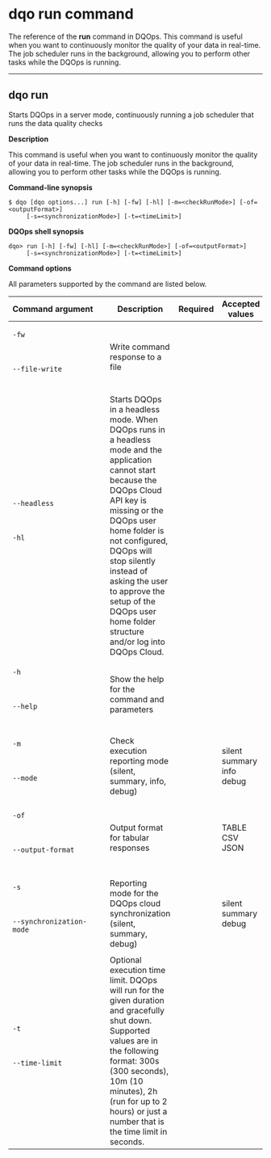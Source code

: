 # dqo run command
The reference of the **run** command in DQOps. This command is useful when you want to continuously monitor the quality of your data in real-time. The job scheduler runs in the background, allowing you to perform other tasks while the DQOps is running.



___

## dqo run

Starts DQOps in a server mode, continuously running a job scheduler that runs the data quality checks


**Description**


This command is useful when you want to continuously monitor the quality of your data in real-time. The job scheduler runs in the background, allowing you to perform other tasks while the DQOps is running.




**Command-line synopsis**

```
$ dqo [dqo options...] run [-h] [-fw] [-hl] [-m=<checkRunMode>] [-of=<outputFormat>]
     [-s=<synchronizationMode>] [-t=<timeLimit>]

```

**DQOps shell synopsis**

```
dqo> run [-h] [-fw] [-hl] [-m=<checkRunMode>] [-of=<outputFormat>]
     [-s=<synchronizationMode>] [-t=<timeLimit>]

```



**Command options**

All parameters supported by the command are listed below.

| Command&nbsp;argument&nbsp;&nbsp;&nbsp;&nbsp; | Description | Required | Accepted values |
|-----------------------------------------------|-------------|:-----------------:|-----------------|
|<p id="run-fw">`-fw`</p><br/><p id="run--file-write">`--file-write`</p><br/>|Write command response to a file| ||
|<p id="run--headless">`--headless`</p><br/><p id="run-hl">`-hl`</p><br/>|Starts DQOps in a headless mode. When DQOps runs in a headless mode and the application cannot start because the DQOps Cloud API key is missing or the DQOps user home folder is not configured, DQOps will stop silently instead of asking the user to approve the setup of the DQOps user home folder structure and/or log into DQOps Cloud.| ||
|<p id="run-h">`-h`</p><br/><p id="run--help">`--help`</p><br/>|Show the help for the command and parameters| ||
|<p id="run-m">`-m`</p><br/><p id="run--mode">`--mode`</p><br/>|Check execution reporting mode (silent, summary, info, debug)| |silent<br/>summary<br/>info<br/>debug<br/>|
|<p id="run-of">`-of`</p><br/><p id="run--output-format">`--output-format`</p><br/>|Output format for tabular responses| |TABLE<br/>CSV<br/>JSON<br/>|
|<p id="run-s">`-s`</p><br/><p id="run--synchronization-mode">`--synchronization-mode`</p><br/>|Reporting mode for the DQOps cloud synchronization (silent, summary, debug)| |silent<br/>summary<br/>debug<br/>|
|<p id="run-t">`-t`</p><br/><p id="run--time-limit">`--time-limit`</p><br/>|Optional execution time limit. DQOps will run for the given duration and gracefully shut down. Supported values are in the following format: 300s (300 seconds), 10m (10 minutes), 2h (run for up to 2 hours) or just a number that is the time limit in seconds.| ||





